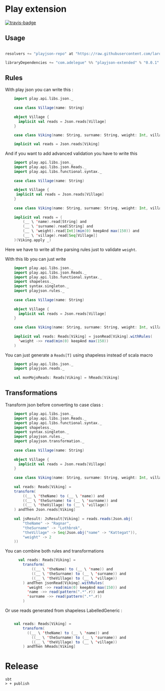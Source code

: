 # Play extension 

[travis]:                https://travis-ci.org/larousso/playjson-extended
[travis-badge]:          https://travis-ci.org/larousso/playjson-extended.svg?branch=master

[![travis-badge][]][travis]

## Usage 


```scala 

resolvers += "playjson-repo" at "https://raw.githubusercontent.com/larousso/playjson-extended/master/repository/releases/"

libraryDependencies += "com.adelegue" %% "playjson-extended" % "0.0.1"

``` 

## Rules 

With play json you can write this : 

```scala 
    import play.api.libs.json._
    
    case class Village(name: String)
    
    object Village {
      implicit val reads = Json.reads[Village]
    }
    
    case class Viking(name: String, surname: String, weight: Int, village: Seq[Village])

    implicit val reads = Json.reads[Viking]
```
 
 And if you want to add advanced validation you have to write this 
 
```scala 
    import play.api.libs.json._
    import play.api.libs.json.Reads._
    import play.api.libs.functional.syntax._
    
    case class Village(name: String)
    
    object Village {
     implicit val reads = Json.reads[Village]
    }
    
    case class Viking(name: String, surname: String, weight: Int, village: Seq[Village])
    
    implicit val reads = (
        (__ \ 'name).read[String] and 
        (__ \ 'surname).read[String] and 
        (__ \ 'weight).read[Int](min(0) keepAnd max(150)) and 
        (__ \ 'village).read[Seq[Village]]
    )(Viking.apply _)
```
 
 Here we have to write all the parsing rules just to validate `weight`. 
 
 With this lib you can just write  
 
```scala
    import play.api.libs.json._
    import play.api.libs.json.Reads._
    import play.api.libs.functional.syntax._
    import shapeless._
    import syntax.singleton._
    import playjson.rules._
  
    case class Village(name: String)
    
    object Village {
      implicit val reads = Json.reads[Village]
    }
    
    case class Viking(name: String, surname: String, weight: Int, village: Seq[Village])
    
    implicit val reads: Reads[Viking] = jsonRead[Viking].withRules(
      'weight ->> read(min(0) keepAnd max(150))
    )
```
  
You can just generate a `Reads[T]` using shapeless instead of scala macro 

```scala
    import play.api.libs.json._
    import playjson.reads._
    
    val monMojoReads: Reads[Viking] = hReads[Viking]
```
  
## Transformations

Transform json before converting to case class : 

```scala
    import play.api.libs.json._
    import play.api.libs.json.Reads._
    import play.api.libs.functional.syntax._
    import shapeless._
    import syntax.singleton._
    import playjson.rules._
    import playjson.transformation._
    
    case class Village(name: String)
    
    object Village {
      implicit val reads = Json.reads[Village]
    }
    
    case class Viking(name: String, surname: String, weight: Int, village: Seq[Village])
        
    val reads: Reads[Viking] =
    transform(
        ((__ \ 'theName) to (__ \ 'name)) and
        ((__ \ 'theSurname) to (__ \ 'surname)) and
        ((__ \ 'theVillage) to (__ \ 'village))
    ) andThen Json.reads[Viking]
    
    val jsResult: JsResult[Viking] = reads.reads(Json.obj(
        "theName" -> "Ragnar",
        "theSurname" -> "Lothbrok",
        "theVillage" -> Seq(Json.obj("name" -> "Kattegat")),
        "weight" -> 2
    ))
```

You can combine both rules and transformations 

```scala
      val reads: Reads[Viking] =
        transform(
            ((__ \ 'theName) to (__ \ 'name)) and
            ((__ \ 'theSurname) to (__ \ 'surname)) and
            ((__ \ 'theVillage) to (__ \ 'village))
        ) andThen jsonRead[Viking].withRules(
          'weight ->> read(min(0) keepAnd max(150)) and
          'name ->> read(pattern(".*".r)) and
          'surname ->> read(pattern(".*".r))
        )
```

Or use reads generated from shapeless LabelledGeneric : 

```scala

    val reads: Reads[Viking] =
        transform(
          ((__ \ 'theName) to (__ \ 'name)) and
            ((__ \ 'theSurname) to (__ \ 'surname)) and
            ((__ \ 'theVillage) to (__ \ 'village))
        ) andThen hReads[Viking]
```


# Release 

``` 
sbt 
> + publish 
```